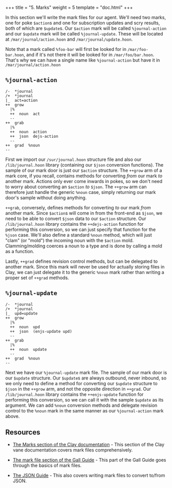 +++
title = "5. Marks"
weight = 5
template = "doc.html"
+++

In this section we'll write the mark files for our agent. We'll need two marks,
one for poke `$action`s and one for subscription updates and scry results, both
of which are `$update`s. Our `$action` mark will be called `%journal-action` and
our `$update` mark will be called `%journal-update`. These will be located at
`/mar/journal/action.hoon` and `/mar/journal/update.hoon`.

Note that a mark called `%foo-bar` will first be looked for in
`/mar/foo-bar.hoon`, and if it's not there it will be looked for in
`/mar/foo/bar.hoon`. That's why we can have a single name like `%journal-action`
but have it in `/mar/journal/action.hoon`

## `%journal-action`

```hoon
/-  *journal
/+  *journal
|_  act=action
++  grow
  |%
  ++  noun  act
  --
++  grab
  |%
  ++  noun  action
  ++  json  dejs-action
  --
++  grad  %noun
--
```

First we import our `/sur/journal.hoon` structure file and also our
`/lib/journal.hoon` library (containing our `$json` conversion functions). The
sample of our mark door is just our `$action` structure. The `++grow` arm of a
mark core, if you recall, contains methods for converting _from_ our mark _to_
another mark. Actions only ever come inwards in pokes, so we don't need to worry
about converting an `$action` _to_ `$json`. The `++grow` arm can therefore just
handle the generic `%noun` case, simply returning our mark door's sample without
doing anything.

`++grab`, conversely, defines methods for converting _to_ our mark _from_
another mark. Since `$action`s will come in from the front-end as `$json`, we
need to be able to convert `$json` data to our `$action` structure. Our
`/lib/journal.hoon` library contains the `++dejs-action` function for performing
this conversion, so we can just specify that function for the `%json` case.
We'll also define a standard `%noun` method, which will just "clam" (or "mold")
the incoming noun with the `$action` mold. Clamming/molding coerces a noun to a
type and is done by calling a mold as a function.

Lastly, `++grad` defines revision control methods, but can be delegated to
another mark. Since this mark will never be used for actually storing files in
Clay, we can just delegate it to the generic `%noun` mark rather than writing a
proper set of `++grad` methods.

## `%journal-update`

```hoon
/-  *journal
/+  *journal
|_  upd=update
++  grow
  |%
  ++  noun  upd
  ++  json  (enjs-update upd)
  --
++  grab
  |%
  ++  noun  update
  --
++  grad  %noun
--
```

Next we have our `%journal-update` mark file. The sample of our mark door is our
`$update` structure. Our `$update`s are always outbound, never inbound, so we
only need to define a method for converting our `$update` structure to `$json`
in the `++grow` arm, and not the opposite direction in `++grad`. Our
`/lib/journal.hoon` library contains the `++enjs-update` function for performing
this conversion, so we can call it with the sample `$update` as its argument. We
can add `%noun` conversion methods and delegate revision control to the `%noun`
mark in the same manner as our `%journal-action` mark above.

## Resources

- [The Marks section of the Clay documentation](/docs/arvo/clay/marks/marks) -
  This section of the Clay vane documentation covers mark files comprehensively.
- [The mark file section of the Gall
  Guide](/docs/userspace/gall-guide/7-sur-and-marks#mark-files) - This part of
  the Gall Guide goes through the basics of mark files.

- [The JSON Guide](/docs/hoon/guides/json-guide) - This also covers writing mark
  files to convert to/from JSON.
